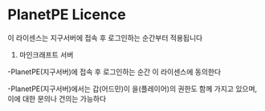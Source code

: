 # PlanetPE Licence

이 라이센스는 지구서버에 접속 후 로그인하는 순간부터 적용됩니다


1. 마인크래프트 서버

-PlanetPE(지구서버)에 접속 후 로그인하는 순간 이 라이센스에 동의한다

-PlanetPE(지구서버)에서는 갑(어드민)이 을(플레이어)의 권한도 함께 가지고 있으며, 이에 대한 문의나 건의는 가능하다
